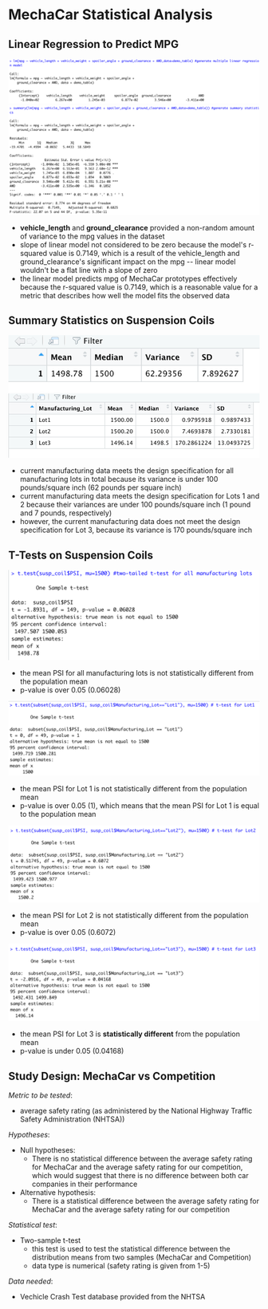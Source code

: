 # MechaCar Statistical Analysis

## Linear Regression to Predict MPG

![linear_regression_del1](Resources/linear_regression_del1.png)
![summary_del1](Resources/summary_del1.png) 

* **vehicle_length** and **ground_clearance** provided a non-random amount of variance to the mpg values in the dataset
* slope of linear model not considered to be zero because the model's r-squared value is 0.7149, which is a result of the vehicle_length and ground_clearance's significant impact on the mpg -- linear model wouldn't be a flat line with a slope of zero 
* the linear model predicts mpg of MechaCar prototypes effectively because the r-squared value is 0.7149, which is a reasonable value for a metric that describes how well the model fits the observed data

## Summary Statistics on Suspension Coils

![total_summary](Resources/total_summary.png)
![lot_summary](Resources/lot_summary.png)

* current manufacturing data meets the design specification for all manufacturing lots in total because its variance is under 100 pounds/square inch (62 pounds per square inch)
* current manufacturing data meets the design specification for Lots 1 and 2 because their variances are under 100 pounds/square inch (1 pound and 7 pounds, respectively)
* however, the current manufacturing data does not meet the design specification for Lot 3, because its variance is 170 pounds/square inch

## T-Tests on Suspension Coils

![ttest_all_lots](Resources/ttest_all_lots.png)

* the mean PSI for all manufacturing lots is not statistically different from the population mean 
* p-value is over 0.05 (0.06028)

![ttest_1](Resources/ttest_1.png)

* the mean PSI for Lot 1 is not statistically different from the population mean 
* p-value is over 0.05 (1), which means that the mean PSI for Lot 1 is equal to the population mean 

![ttest_2](Resources/ttest_2.png)

* the mean PSI for Lot 2 is not statistically different from the population mean 
* p-value is over 0.05 (0.6072)

![ttest_3](Resources/ttest_3.png)

* the mean PSI for Lot 3 is **statistically different** from the population mean 
* p-value is under 0.05 (0.04168)

## Study Design: MechaCar vs Competition

_Metric to be tested_:
* average safety rating (as administered by the National Highway Traffic Safety Administration (NHTSA))

_Hypotheses_:
* Null hypotheses: 
  * There is no statistical difference between the average safety rating for MechaCar and the average safety rating for our competition, which would suggest that there is no difference between both car companies in their performance 
* Alternative hypothesis:
  * There is a statistical difference between the average safety rating for MechaCar and the average safety rating for our competition

_Statistical test_:
* Two-sample t-test 
  * this test is used to test the statistical difference between the distribution means from two samples (MechaCar and Competition)
  * data type is numerical (safety rating is given from 1-5) 

_Data needed_:
* Vechicle Crash Test database provided from the NHTSA 
